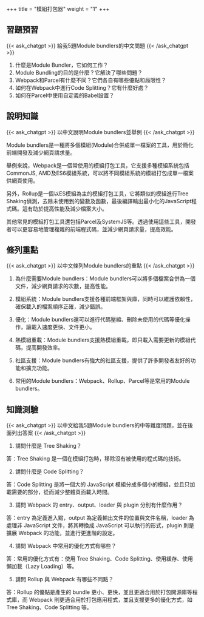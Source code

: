 +++
title = "模組打包器"
weight = "1"
+++
## 習題預習
{{< ask_chatgpt >}}
給我5題Module bundlers的中文問題
{{< /ask_chatgpt >}}



1. 什麼是Module Bundler，它如何工作？
2. Module Bundling的目的是什麼？它解決了哪些問題？
3. Webpack和Parcel有什麼不同？它們各自有哪些優點和局限性？
4. 如何在Webpack中進行Code Splitting？它有什麼好處？
5. 如何在Parcel中使用自定義的Babel設置？   

## 說明知識
{{< ask_chatgpt >}}
以中文說明Module bundlers並舉例
{{< /ask_chatgpt >}}



Module bundlers是一種將多個模組(Module)合併成單一檔案的工具，用於簡化前端開發及減少網頁請求量。

舉例來說，Webpack是一個常使用的模組打包工具，它支援多種模組系統包括CommonJS, AMD及ES6模組系統，可以將不同模組系統的模組打包成單一檔案供網頁使用。

另外，Rollup是一個以ES模組為主的模組打包工具，它將類似的模組進行Tree Shaking偵測，去除未使用到的變數及函數，最後編譯輸出最小化的JavaScript程式碼。這有助於提高性能及減少檔案大小。

其他常見的模組打包工具還包括Parcel及SystemJS等。透過使用這些工具，開發者可以更容易地管理複雜的前端程式碼，並減少網頁請求量，提高效能。   

## 條列重點
{{< ask_chatgpt >}}
以中文條列Module bundlers的重點
{{< /ask_chatgpt >}}



1. 為什麼需要Module bundlers：Module bundlers可以將多個檔案合併為一個文件，減少網頁請求的次數，提高性能。

2. 模組系統：Module bundlers支援各種前端框架與庫，同時可以維護依賴性，確保載入的檔案順序正確，減少錯誤。

3. 優化：Module bundlers還可以進行代碼壓縮、刪除未使用的代碼等優化操作，讓載入速度更快、文件更小。

4. 熱模組重載：Module bundlers支援熱模組重載，即只載入需要更新的模組代碼，提高開發效率。

5. 社區支援：Module bundlers有強大的社區支援，提供了許多開發者友好的功能和擴充功能。

6. 常用的Module bundlers：Webpack、Rollup、Parcel等是常用的Module bundlers。   

## 知識測驗
{{< ask_chatgpt >}}
以中文給我5題Module bundlers的中等難度問題，並在後面列出答案
{{< /ask_chatgpt >}}



1. 請問什麼是 Tree Shaking？

答：Tree Shaking 是一個在模組打包時，移除沒有被使用的程式碼的技術。

2. 請問什麼是 Code Splitting？

答：Code Splitting 是將一個大的 JavaScript 模組分成多個小的模組，並且只加載需要的部分，從而減少整體頁面載入時間。

3. 請問 Webpack 的 entry、output、loader 與 plugin 分別有什麼作用？

答：entry 為定義進入點，output 為定義輸出文件的位置與文件名稱，loader 為處理非 JavaScript 文件，將其轉換成 JavaScript 可以執行的形式，plugin 則是擴展 Webpack 的功能，並進行更進階的設定。

4. 請問 Webpack 中常用的優化方式有哪些？

答：常用的優化方式有：使用 Tree Shaking、Code Splitting、使用緩存、使用懶加載（Lazy Loading）等。

5. 請問 Rollup 與 Webpack 有哪些不同點？

答：Rollup 的優點是產生的 bundle 更小、更快，並且更適合用於打包開源庫等程式庫，而 Webpack 則更適合用於打包應用程式，並且支援更多的優化方式，如 Tree Shaking、Code Splitting 等。   

